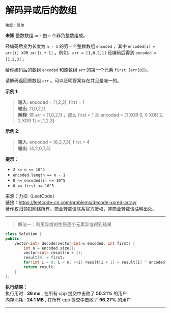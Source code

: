 # 解码异或后的数组 #  
`难度：简单` 

**未知** 整数数组 `arr` 由 `n` 个非负整数组成。

经编码后变为长度为 `n - 1` 的另一个整数数组 `encoded` ，其中 `encoded[i] = arr[i] XOR arr[i + 1]` 。例如，`arr = [1,0,2,1]` 经编码后得到 `encoded = [1,2,3]` 。

给你编码后的数组 `encoded` 和原数组 `arr` 的第一个元素 `first`（`arr[0]`）。

请解码返回原数组 `arr` 。可以证明答案存在并且是唯一的。

**示例 1**:  
>**输入**: encoded = [1,2,3], first = 1  
>**输出**: [1,0,2,1]  
>**解释**: 若 arr = [1,0,2,1] ，那么 first = 1 且 encoded = [1 XOR 0, 0 XOR 2, 2 XOR 1] = [1,2,3]

**示例 2**:  
>**输入**: encoded = [6,2,7,3], first = 4  
>**输出**: [4,2,0,7,4]  

**提示**：  
- `2 <= n <= 10^4`  
- `encoded.length == n - 1`  
- `0 <= encoded[i] <= 10^5`  
- `0 <= first <= 10^5`  

来源：力扣（LeetCode）  
链接：https://leetcode-cn.com/problems/decode-xored-array/  
著作权归领扣网络所有。商业转载请联系官方授权，非商业转载请注明出处。  

---  
>解法一：利用异或的性质逐个元素异或得到结果

```C++  
class Solution {
public:
    vector<int> decode(vector<int>& encoded, int first) {
        int n = encoded.size();
        vector<int> result(n + 1);
        result[0] = first;
        for(int i = 0; i < n; ++i) result[i + 1] = result[i] ^ encoded[i];
        return result;
    }
};
```  

**执行结果：**  
执行用时 : **36 ms** , 在所有 cpp 提交中击败了 **50.21%** 的用户  
内存消耗 : **24.1 MB** , 在所有 cpp 提交中击败了 **96.27%** 的用户  

---  
